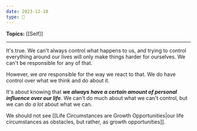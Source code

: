 ```yaml
---
date: 2023-12-10
type: 🧠
---
```


**Topics:** [[Self]]

---

It's true. We can't always control what happens to us, and trying to control everything around our lives will only make things harder for ourselves. We can't be responsible for any of that.

However, we _are_ responsible for the way we react to that. We do have control over what we think and do about it. 

It's about knowing that _**we always have a certain amount of personal influence over our life**_. We can't do much about what we can't control, but we can do *a lot* about what we can. 

We should not see [[Life Circumstances are Growth Opportunities|our life circumstances as obstacles, but rather, as growth opportunities]].
